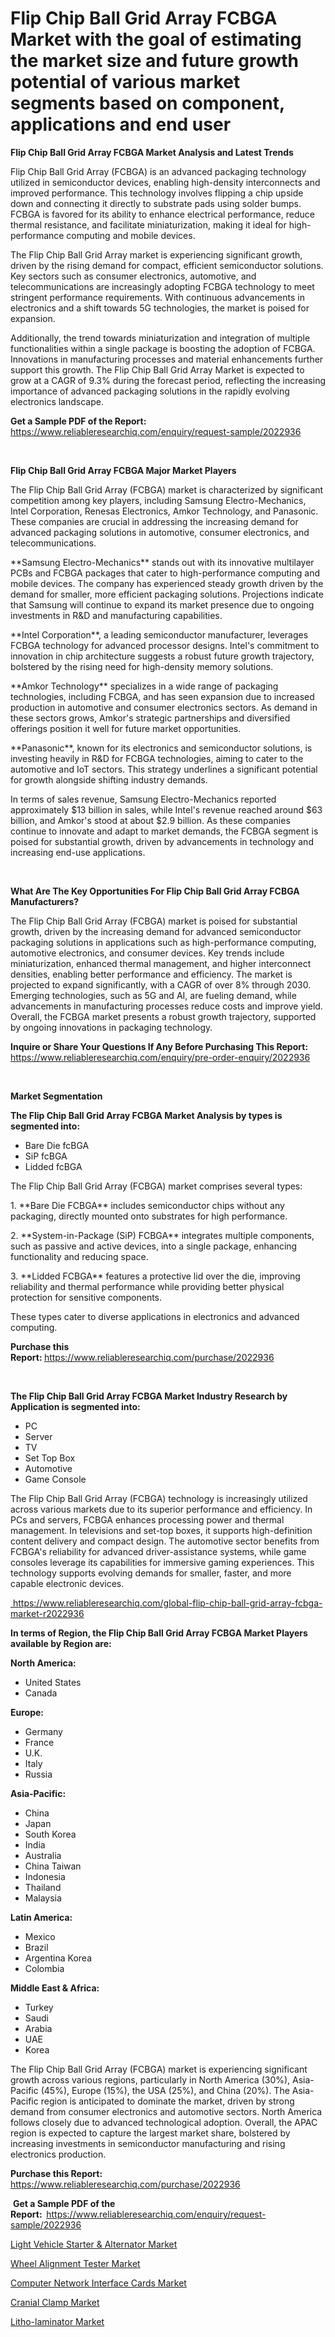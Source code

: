 <p><h1>Flip Chip Ball Grid Array FCBGA Market with the goal of estimating the market size and future growth potential of various market segments based on component, applications and end user</h1></p><p><strong>Flip Chip Ball Grid Array FCBGA Market Analysis and Latest Trends</strong></p>
<p><p>Flip Chip Ball Grid Array (FCBGA) is an advanced packaging technology utilized in semiconductor devices, enabling high-density interconnects and improved performance. This technology involves flipping a chip upside down and connecting it directly to substrate pads using solder bumps. FCBGA is favored for its ability to enhance electrical performance, reduce thermal resistance, and facilitate miniaturization, making it ideal for high-performance computing and mobile devices.</p><p>The Flip Chip Ball Grid Array market is experiencing significant growth, driven by the rising demand for compact, efficient semiconductor solutions. Key sectors such as consumer electronics, automotive, and telecommunications are increasingly adopting FCBGA technology to meet stringent performance requirements. With continuous advancements in electronics and a shift towards 5G technologies, the market is poised for expansion.</p><p>Additionally, the trend towards miniaturization and integration of multiple functionalities within a single package is boosting the adoption of FCBGA. Innovations in manufacturing processes and material enhancements further support this growth. The Flip Chip Ball Grid Array Market is expected to grow at a CAGR of 9.3% during the forecast period, reflecting the increasing importance of advanced packaging solutions in the rapidly evolving electronics landscape.</p></p>
<p><strong>Get a Sample PDF of the Report:&nbsp;</strong> <a href="https://www.reliableresearchiq.com/enquiry/request-sample/2022936?utm_campaign=103&utm_medium=2&utm_source=Github&utm_content=ia&utm_term=28102024&utm_id=flip-chip-ball-grid-array-fcbga">https://www.reliableresearchiq.com/enquiry/request-sample/2022936</a></p>
<p>&nbsp;</p>
<p><strong>Flip Chip Ball Grid Array FCBGA Major Market Players</strong></p>
<p><p>The Flip Chip Ball Grid Array (FCBGA) market is characterized by significant competition among key players, including Samsung Electro-Mechanics, Intel Corporation, Renesas Electronics, Amkor Technology, and Panasonic. These companies are crucial in addressing the increasing demand for advanced packaging solutions in automotive, consumer electronics, and telecommunications.</p><p>**Samsung Electro-Mechanics** stands out with its innovative multilayer PCBs and FCBGA packages that cater to high-performance computing and mobile devices. The company has experienced steady growth driven by the demand for smaller, more efficient packaging solutions. Projections indicate that Samsung will continue to expand its market presence due to ongoing investments in R&D and manufacturing capabilities.</p><p>**Intel Corporation**, a leading semiconductor manufacturer, leverages FCBGA technology for advanced processor designs. Intel's commitment to innovation in chip architecture suggests a robust future growth trajectory, bolstered by the rising need for high-density memory solutions.</p><p>**Amkor Technology** specializes in a wide range of packaging technologies, including FCBGA, and has seen expansion due to increased production in automotive and consumer electronics sectors. As demand in these sectors grows, Amkor's strategic partnerships and diversified offerings position it well for future market opportunities.</p><p>**Panasonic**, known for its electronics and semiconductor solutions, is investing heavily in R&D for FCBGA technologies, aiming to cater to the automotive and IoT sectors. This strategy underlines a significant potential for growth alongside shifting industry demands.</p><p>In terms of sales revenue, Samsung Electro-Mechanics reported approximately $13 billion in sales, while Intel's revenue reached around $63 billion, and Amkor's stood at about $2.9 billion. As these companies continue to innovate and adapt to market demands, the FCBGA segment is poised for substantial growth, driven by advancements in technology and increasing end-use applications.</p></p>
<p>&nbsp;</p>
<p><strong>What Are The Key Opportunities For Flip Chip Ball Grid Array FCBGA Manufacturers?</strong></p>
<p><p>The Flip Chip Ball Grid Array (FCBGA) market is poised for substantial growth, driven by the increasing demand for advanced semiconductor packaging solutions in applications such as high-performance computing, automotive electronics, and consumer devices. Key trends include miniaturization, enhanced thermal management, and higher interconnect densities, enabling better performance and efficiency. The market is projected to expand significantly, with a CAGR of over 8% through 2030. Emerging technologies, such as 5G and AI, are fueling demand, while advancements in manufacturing processes reduce costs and improve yield. Overall, the FCBGA market presents a robust growth trajectory, supported by ongoing innovations in packaging technology.</p></p>
<p><strong>Inquire or Share Your Questions If Any Before Purchasing This Report:</strong> <a href="https://www.reliableresearchiq.com/enquiry/pre-order-enquiry/2022936?utm_campaign=103&utm_medium=2&utm_source=Github&utm_content=ia&utm_term=28102024&utm_id=flip-chip-ball-grid-array-fcbga">https://www.reliableresearchiq.com/enquiry/pre-order-enquiry/2022936</a></p>
<p>&nbsp;</p>
<p><strong>Market Segmentation</strong></p>
<p><strong>The Flip Chip Ball Grid Array FCBGA Market Analysis by types is segmented into:</strong></p>
<p><ul><li>Bare Die fcBGA</li><li>SiP fcBGA</li><li>Lidded fcBGA</li></ul></p>
<p><p>The Flip Chip Ball Grid Array (FCBGA) market comprises several types: </p><p>1. **Bare Die FCBGA** includes semiconductor chips without any packaging, directly mounted onto substrates for high performance.</p><p>  </p><p>2. **System-in-Package (SiP) FCBGA** integrates multiple components, such as passive and active devices, into a single package, enhancing functionality and reducing space.</p><p>3. **Lidded FCBGA** features a protective lid over the die, improving reliability and thermal performance while providing better physical protection for sensitive components. </p><p>These types cater to diverse applications in electronics and advanced computing.</p></p>
<p><strong>Purchase this Report:&nbsp;</strong><a href="https://www.reliableresearchiq.com/purchase/2022936?utm_campaign=103&utm_medium=2&utm_source=Github&utm_content=ia&utm_term=28102024&utm_id=flip-chip-ball-grid-array-fcbga">https://www.reliableresearchiq.com/purchase/2022936</a></p>
<p>&nbsp;</p>
<p><strong>The Flip Chip Ball Grid Array FCBGA Market Industry Research by Application is segmented into:</strong></p>
<p><ul><li>PC</li><li>Server</li><li>TV</li><li>Set Top Box</li><li>Automotive</li><li>Game Console</li></ul></p>
<p><p>The Flip Chip Ball Grid Array (FCBGA) technology is increasingly utilized across various markets due to its superior performance and efficiency. In PCs and servers, FCBGA enhances processing power and thermal management. In televisions and set-top boxes, it supports high-definition content delivery and compact design. The automotive sector benefits from FCBGA's reliability for advanced driver-assistance systems, while game consoles leverage its capabilities for immersive gaming experiences. This technology supports evolving demands for smaller, faster, and more capable electronic devices.</p></p>
<p><a href="https://www.reliableresearchiq.com/global-flip-chip-ball-grid-array-fcbga-market-r2022936?utm_campaign=103&utm_medium=2&utm_source=Github&utm_content=ia&utm_term=28102024&utm_id=flip-chip-ball-grid-array-fcbga">&nbsp;https://www.reliableresearchiq.com/global-flip-chip-ball-grid-array-fcbga-market-r2022936</a></p>
<p><strong>In terms of Region, the Flip Chip Ball Grid Array FCBGA Market Players available by Region are:</strong></p>
<p>
    <p> <strong> North America: </strong>
        <ul>
            <li>United States</li>
            <li>Canada</li>
        </ul>
        </p> 
    <p> <strong> Europe: </strong>
        <ul>
            <li>Germany</li>
            <li>France</li>
            <li>U.K.</li>
            <li>Italy</li>
            <li>Russia</li>
        </ul>
        </p> 
    <p> <strong> Asia-Pacific: </strong>
        <ul>
            <li>China</li>
            <li>Japan</li>
            <li>South Korea</li>
            <li>India</li>
            <li>Australia</li>
            <li>China Taiwan</li>
            <li>Indonesia</li>
            <li>Thailand</li>
            <li>Malaysia</li>
        </ul>
        </p> 
    <p> <strong> Latin America: </strong>
        <ul>
            <li>Mexico</li>
            <li>Brazil</li>
            <li>Argentina Korea</li>
            <li>Colombia</li>
        </ul>
        </p> 
    <p> <strong> Middle East & Africa: </strong>
        <ul>
            <li>Turkey</li>
            <li>Saudi</li>
            <li>Arabia</li>
            <li>UAE</li>
            <li>Korea</li>
        </ul>
    </p>
    </p>
<p><p>The Flip Chip Ball Grid Array (FCBGA) market is experiencing significant growth across various regions, particularly in North America (30%), Asia-Pacific (45%), Europe (15%), the USA (25%), and China (20%). The Asia-Pacific region is anticipated to dominate the market, driven by strong demand from consumer electronics and automotive sectors. North America follows closely due to advanced technological adoption. Overall, the APAC region is expected to capture the largest market share, bolstered by increasing investments in semiconductor manufacturing and rising electronics production.</p></p>
<p><strong>Purchase this Report: </strong><a href="https://www.reliableresearchiq.com/purchase/2022936?utm_campaign=103&utm_medium=2&utm_source=Github&utm_content=ia&utm_term=28102024&utm_id=flip-chip-ball-grid-array-fcbga">https://www.reliableresearchiq.com/purchase/2022936</a></p>
<p>&nbsp;<strong>Get a Sample PDF of the Report:&nbsp;&nbsp;</strong><a href="https://www.reliableresearchiq.com/enquiry/request-sample/2022936?utm_campaign=103&utm_medium=2&utm_source=Github&utm_content=ia&utm_term=28102024&utm_id=flip-chip-ball-grid-array-fcbga">https://www.reliableresearchiq.com/enquiry/request-sample/2022936</a></p>
<p><strong></strong></p>
<p><p><a href="https://www.linkedin.com/pulse/disruption-innovation-light-vehicle-starter-alternator-industry-yginf?utm_campaign=103&utm_medium=2&utm_source=Github&utm_content=ia&utm_term=28102024&utm_id=flip-chip-ball-grid-array-fcbga">Light Vehicle Starter & Alternator Market</a></p><p><a href="https://www.linkedin.com/pulse/wheel-alignment-tester-market-emerging-trends-future-prospects-grbff?utm_campaign=103&utm_medium=2&utm_source=Github&utm_content=ia&utm_term=28102024&utm_id=flip-chip-ball-grid-array-fcbga">Wheel Alignment Tester Market</a></p><p><a href="https://github.com/radmanjxendrisczn/Market-Research-Report-List-1/blob/main/computer-network-interface-cards-market.md?utm_campaign=103&utm_medium=2&utm_source=Github&utm_content=ia&utm_term=28102024&utm_id=flip-chip-ball-grid-array-fcbga">Computer Network Interface Cards Market</a></p><p><a href="https://github.com/brookiqhurne/Market-Research-Report-List-1/blob/main/cranial-clamp-market.md?utm_campaign=103&utm_medium=2&utm_source=Github&utm_content=ia&utm_term=28102024&utm_id=flip-chip-ball-grid-array-fcbga">Cranial Clamp Market</a></p><p><a href="https://issuu.com/reportprime-2/docs/litho-laminator-market-size-2030.pp_64c2d782600b87?utm_campaign=103&utm_medium=2&utm_source=Github&utm_content=ia&utm_term=28102024&utm_id=flip-chip-ball-grid-array-fcbga">Litho-laminator Market</a></p></p>